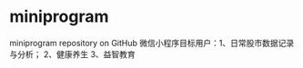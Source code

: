 # miniprogram
miniprogram repository on GitHub
微信小程序目标用户：1、日常股市数据记录与分析；
                  2、健康养生
                  3、益智教育
